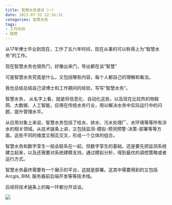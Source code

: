 ```yaml
---
title: 智慧水务漫谈（一）
date: 2023-07-31 22:16:31
categories: 智慧水务
tags:
- 工作总结
- 随想
---
```


从17年博士毕业到现在，工作了五六年时间，现在从事的可以称得上为“智慧水务”的工作。

现在智慧水务也很热门，好像出来门，导出都在谈“智慧”

可是智慧水务究竟是什么，又包括哪些内容，每个人都自己的理解和看法。

我也总结总结自己读博士和工作期间的经验，写写“智慧水务”。

智慧水务， 从名字上看，就是将信息化、自动化这些，以及现在比较热的物联网、大数据、人工智能，应用在传统水务行业，用以解决水务中实际运行中的问题，提升管理水平。

从应用对象上来说，智慧水务包括了给水、排水、污水处理厂、水环境等等所有涉水的相关领域。从技术链条上讲，又包括监测-模拟-预测预警-决策-部署等等方面。这些不同的维度又相互交叉，形成一个立体的组合。

智慧水务和数字孪生一般会联系在一起，但数字孪生的基础，还是要先把监测系统建立起来，以及还需要对系统建模支持。通过模拟分析，得到最优的调控策略或者运行方式。

智慧水务最终需要有一个展示的平台，这就是部署。这其中需要用到的又包括Arcgis, BIM, 服务器前后端开发等等技术栈。

后续将技术链条上的每一环都分开谈谈。

![](智慧水务.png)

